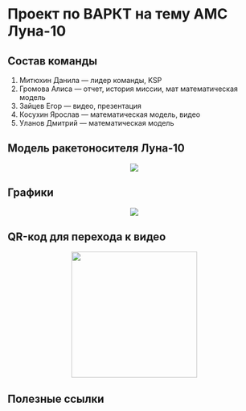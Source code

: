 # Проект по ВАРКТ на тему АМС Луна-10

## Состав команды
1.  Митюхин Данила — лидер команды, KSP
2.  Громова Алиса — отчет, история миссии, мат математическая модель
3.  Зайцев Егор — видео, презентация
4.  Косухин Ярослав — математическая модель, видео
5.  Уланов Дмитрий — математическая модель

## Модель ракетоносителя Луна-10

<p align="center">
  <img src="https://github.com/user-attachments/assets/08c8ca12-0f4e-401e-84bf-fb051ebc582f"/>
</p>

## Графики

<p align="center">
  <img src="https://github.com/user-attachments/assets/e56995a9-92c7-41b4-b418-d7bf384040fa"/>
</p>

## QR-код для перехода к видео

<p align="center">
  <img src="https://github.com/user-attachments/assets/3c1a8ac0-04fe-4899-8573-a5f28df52999" width="250" height="250"/>
</p>


## Полезные ссылки

 
